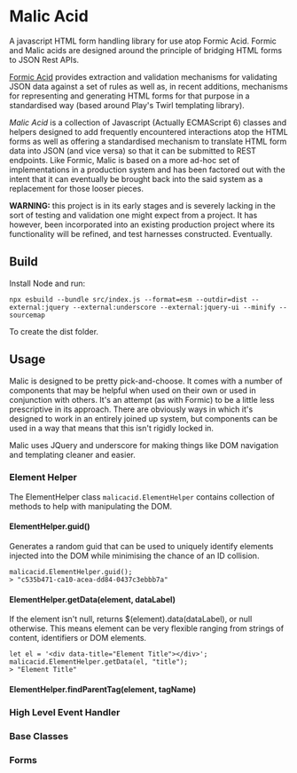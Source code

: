 # Malic Acid
A javascript  HTML form handling library for use atop Formic Acid.  Formic and Malic acids are designed around the principle of
bridging HTML forms to JSON Rest APIs. 

[Formic Acid](https://github.com/FatConan/formic-acid) provides extraction and validation mechanisms for validating JSON data 
against a set of rules as well as, in recent additions, mechanisms for representing and generating HTML forms for that purpose in 
a standardised way (based around Play's Twirl templating library).

*Malic Acid* is a collection of Javascript (Actually ECMAScript 6) classes and helpers designed to add frequently encountered interactions atop the HTML forms as well as offering a standardised mechanism to translate HTML form data into JSON (and vice versa) so that it can be submitted to REST endpoints. Like Formic, Malic is based on a more ad-hoc set of implementations in a production system and has been factored out with the intent that it can eventually be brought back into the said system as a replacement for those looser pieces. 

**WARNING:** this project is in its early stages and is severely lacking in the sort of testing and validation one might expect from a project. It has however, been incorporated into an existing production project where its functionality will be refined, and test harnesses constructed. Eventually.

## Build

Install Node and run:

```
npx esbuild --bundle src/index.js --format=esm --outdir=dist --external:jquery --external:underscore --external:jquery-ui --minify --sourcemap
```

To create the dist folder.

## Usage

Malic is designed to be pretty pick-and-choose. It comes with a number of components that may be helpful when used on their own or used in conjunction with others. It's an attempt (as with Formic) to be a little less prescriptive in its approach. There are obviously ways in which it's designed to work in an entirely joined up system, but components can be used in a way that means that this isn't rigidly locked in.

Malic uses JQuery and underscore for making things like DOM navigation and templating cleaner and easier.  

### Element Helper

The ElementHelper class `malicacid.ElementHelper` contains collection of methods to help with manipulating the DOM.

#### ElementHelper.guid() 

Generates a random guid that can be used to uniquely identify elements injected into the DOM while minimising the chance of an ID collision. 

```
malicacid.ElementHelper.guid();
> "c535b471-ca10-acea-dd84-0437c3ebbb7a"
```
 
#### ElementHelper.getData(element, dataLabel) 

If the element isn't null, returns $(element).data(dataLabel), or null otherwise.  This means element can be very flexible
ranging from strings of content, identifiers or DOM elements.

```
let el = '<div data-title="Element Title"></div>';
malicacid.ElementHelper.getData(el, "title");
> "Element Title"
```

#### ElementHelper.findParentTag(element, tagName)



### High Level Event Handler

### Base Classes


### Forms


